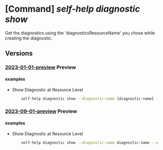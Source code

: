 # [Command] _self-help diagnostic show_

Get the diagnostics using the 'diagnosticsResourceName' you chose while creating the diagnostic.

## Versions

### [2023-01-01-preview](/Resources/mgmt-plane/L3tzY29wZX0vcHJvdmlkZXJzL21pY3Jvc29mdC5oZWxwL2RpYWdub3N0aWNzL3t9/2023-01-01-preview.xml) **Preview**

<!-- mgmt-plane /{scope}/providers/microsoft.help/diagnostics/{} 2023-01-01-preview -->

#### examples

- Show Diagnostic at Resource Level
    ```bash
        self-help diagnostic show --diagnostic-name {diagnostic-name} --scope {scope}
    ```

### [2023-09-01-preview](/Resources/mgmt-plane/L3tzY29wZX0vcHJvdmlkZXJzL21pY3Jvc29mdC5oZWxwL2RpYWdub3N0aWNzL3t9/2023-09-01-preview.xml) **Preview**

<!-- mgmt-plane /{scope}/providers/microsoft.help/diagnostics/{} 2023-09-01-preview -->

#### examples

- Show Diagnostic at Resource Level
    ```bash
        self-help diagnostic show --diagnostic-name diagnostic-name --scope 'subscriptions/00000000-0000-0000-0000-000000000000/resourceGroups/myresourceGroup/providers/Microsoft.KeyVault/vaults/test-keyvault-non-read'
    ```
